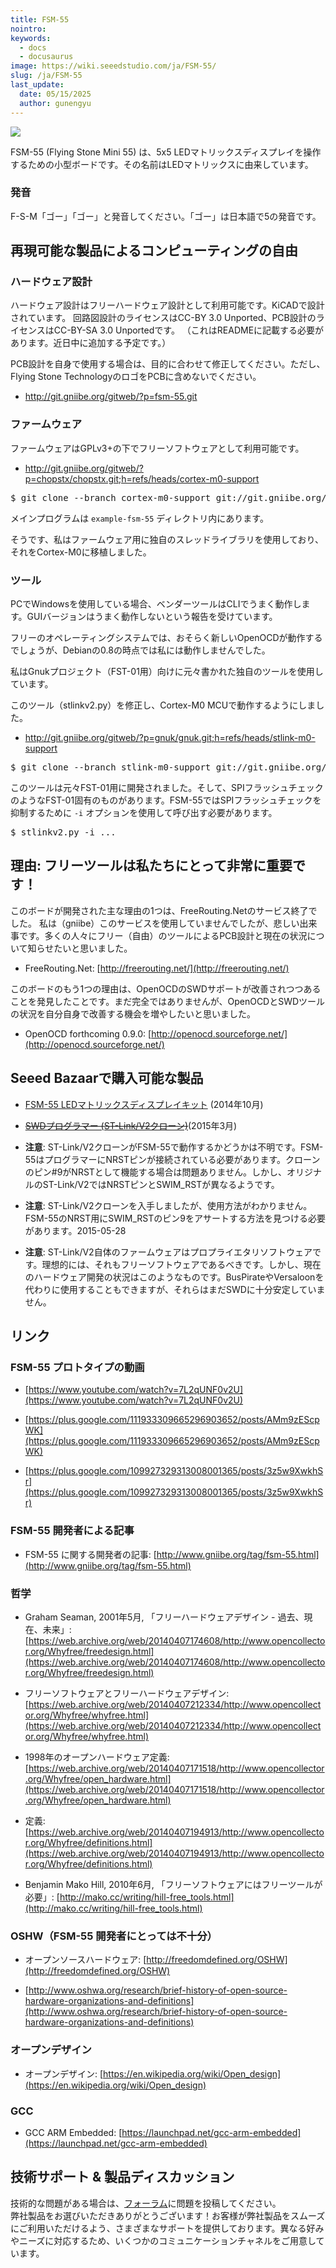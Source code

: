 ```yaml
---
title: FSM-55
nointro:
keywords:
  - docs
  - docusaurus
image: https://wiki.seeedstudio.com/ja/FSM-55/
slug: /ja/FSM-55
last_update:
  date: 05/15/2025
  author: gunengyu
---
```



![](https://files.seeedstudio.com/wiki/FSM-55/img/FSM-55_board.jpg)

FSM-55 (Flying Stone Mini 55) は、5x5 LEDマトリックスディスプレイを操作するための小型ボードです。その名前はLEDマトリックスに由来しています。

### 発音

F-S-M「ゴー」「ゴー」と発音してください。「ゴー」は日本語で5の発音です。

## 再現可能な製品によるコンピューティングの自由

### ハードウェア設計

ハードウェア設計はフリーハードウェア設計として利用可能です。KiCADで設計されています。
回路図設計のライセンスはCC-BY 3.0 Unported、PCB設計のライセンスはCC-BY-SA 3.0 Unportedです。
（これはREADMEに記載する必要があります。近日中に追加する予定です。）

PCB設計を自身で使用する場合は、目的に合わせて修正してください。ただし、Flying Stone TechnologyのロゴをPCBに含めないでください。

*   http://git.gniibe.org/gitweb/?p=fsm-55.git

### ファームウェア

ファームウェアはGPLv3+の下でフリーソフトウェアとして利用可能です。

*   http://git.gniibe.org/gitweb/?p=chopstx/chopstx.git;h=refs/heads/cortex-m0-support

<pre>
$ git clone --branch cortex-m0-support git://git.gniibe.org/chopstx/chopstx.git
</pre>

メインプログラムは `example-fsm-55` ディレクトリ内にあります。

そうです、私はファームウェア用に独自のスレッドライブラリを使用しており、それをCortex-M0に移植しました。

### ツール

PCでWindowsを使用している場合、ベンダーツールはCLIでうまく動作します。GUIバージョンはうまく動作しないという報告を受けています。

フリーのオペレーティングシステムでは、おそらく新しいOpenOCDが動作するでしょうが、Debianの0.8の時点では私には動作しませんでした。

私はGnukプロジェクト（FST-01用）向けに元々書かれた独自のツールを使用しています。

このツール（stlinkv2.py）を修正し、Cortex-M0 MCUで動作するようにしました。

*   http://git.gniibe.org/gitweb/?p=gnuk/gnuk.git;h=refs/heads/stlink-m0-support

<pre>
$ git clone --branch stlink-m0-support git://git.gniibe.org/gnuk/gnuk.git
</pre>

このツールは元々FST-01用に開発されました。そして、SPIフラッシュチェックのようなFST-01固有のものがあります。FSM-55ではSPIフラッシュチェックを抑制するために `-i` オプションを使用して呼び出す必要があります。

<pre>
$ stlinkv2.py -i ...
</pre>

## 理由: フリーツールは私たちにとって非常に重要です！

このボードが開発された主な理由の1つは、FreeRouting.Netのサービス終了でした。
私は（gniibe）このサービスを使用していませんでしたが、悲しい出来事です。多くの人々にフリー（自由）のツールによるPCB設計と現在の状況について知らせたいと思いました。

*   FreeRouting.Net: [http://freerouting.net/](http://freerouting.net/)

このボードのもう1つの理由は、OpenOCDのSWDサポートが改善されつつあることを発見したことです。まだ完全ではありませんが、OpenOCDとSWDツールの状況を自分自身で改善する機会を増やしたいと思いました。

*   OpenOCD forthcoming 0.9.0: [http://openocd.sourceforge.net/](http://openocd.sourceforge.net/)

## Seeed Bazaarで購入可能な製品

*   [FSM-55 LEDマトリックスディスプレイキット](https://www.seeedstudio.com/depot/FSM55-LED-Matrix-Display-p-2121.html) (2014年10月)

*   <s>[SWDプログラマー (ST-Link/V2クローン)](https://www.seeedstudio.com/depot/STLink-V2-for-STM8-STM32-interface-programmer-p-2297.html)</s>(2015年3月)

*   **注意**: ST-Link/V2クローンがFSM-55で動作するかどうかは不明です。FSM-55はプログラマーにNRSTピンが接続されている必要があります。クローンのピン#9がNRSTとして機能する場合は問題ありません。しかし、オリジナルのST-Link/V2ではNRSTピンとSWIM_RSTが異なるようです。

*   **注意**: ST-Link/V2クローンを入手しましたが、使用方法がわかりません。FSM-55のNRST用にSWIM_RSTのピン9をアサートする方法を見つける必要があります。2015-05-28

*   **注意**: ST-Link/V2自体のファームウェアはプロプライエタリソフトウェアです。理想的には、それもフリーソフトウェアであるべきです。しかし、現在のハードウェア開発の状況はこのようなものです。BusPirateやVersaloonを代わりに使用することもできますが、それらはまだSWDに十分安定していません。

## リンク

### FSM-55 プロトタイプの動画

*   [https://www.youtube.com/watch?v=7L2qUNF0v2U](https://www.youtube.com/watch?v=7L2qUNF0v2U)

*   [https://plus.google.com/111933309665296903652/posts/AMm9zEScpWK](https://plus.google.com/111933309665296903652/posts/AMm9zEScpWK)

*   [https://plus.google.com/109927329313008001365/posts/3z5w9XwkhSr](https://plus.google.com/109927329313008001365/posts/3z5w9XwkhSr)

### FSM-55 開発者による記事

*   FSM-55 に関する開発者の記事: [http://www.gniibe.org/tag/fsm-55.html](http://www.gniibe.org/tag/fsm-55.html)

### 哲学

*   Graham Seaman, 2001年5月, 「フリーハードウェアデザイン - 過去、現在、未来」: [https://web.archive.org/web/20140407174608/http://www.opencollector.org/Whyfree/freedesign.html](https://web.archive.org/web/20140407174608/http://www.opencollector.org/Whyfree/freedesign.html)

*   フリーソフトウェアとフリーハードウェアデザイン: [https://web.archive.org/web/20140407212334/http://www.opencollector.org/Whyfree/whyfree.html](https://web.archive.org/web/20140407212334/http://www.opencollector.org/Whyfree/whyfree.html)

*   1998年のオープンハードウェア定義: [https://web.archive.org/web/20140407171518/http://www.opencollector.org/Whyfree/open_hardware.html](https://web.archive.org/web/20140407171518/http://www.opencollector.org/Whyfree/open_hardware.html)

*   定義: [https://web.archive.org/web/20140407194913/http://www.opencollector.org/Whyfree/definitions.html](https://web.archive.org/web/20140407194913/http://www.opencollector.org/Whyfree/definitions.html)

*   Benjamin Mako Hill, 2010年6月, 「フリーソフトウェアにはフリーツールが必要」: [http://mako.cc/writing/hill-free_tools.html](http://mako.cc/writing/hill-free_tools.html)

### OSHW（FSM-55 開発者にとっては不十分）

*   オープンソースハードウェア: [http://freedomdefined.org/OSHW](http://freedomdefined.org/OSHW)

*   [http://www.oshwa.org/research/brief-history-of-open-source-hardware-organizations-and-definitions](http://www.oshwa.org/research/brief-history-of-open-source-hardware-organizations-and-definitions)

### オープンデザイン

*   オープンデザイン: [https://en.wikipedia.org/wiki/Open_design](https://en.wikipedia.org/wiki/Open_design)

### GCC

*   GCC ARM Embedded: [https://launchpad.net/gcc-arm-embedded](https://launchpad.net/gcc-arm-embedded)

## 技術サポート & 製品ディスカッション
技術的な問題がある場合は、[フォーラム](http://forum.seeedstudio.com/)に問題を投稿してください。  
弊社製品をお選びいただきありがとうございます！お客様が弊社製品をスムーズにご利用いただけるよう、さまざまなサポートを提供しております。異なる好みやニーズに対応するため、いくつかのコミュニケーションチャネルをご用意しています。

<div class="button_tech_support_container">
<a href="https://forum.seeedstudio.com/" class="button_forum"></a> 
<a href="https://www.seeedstudio.com/contacts" class="button_email"></a>
</div>

<div class="button_tech_support_container">
<a href="https://discord.gg/eWkprNDMU7" class="button_discord"></a> 
<a href="https://github.com/Seeed-Studio/wiki-documents/discussions/69" class="button_discussion"></a>
</div>